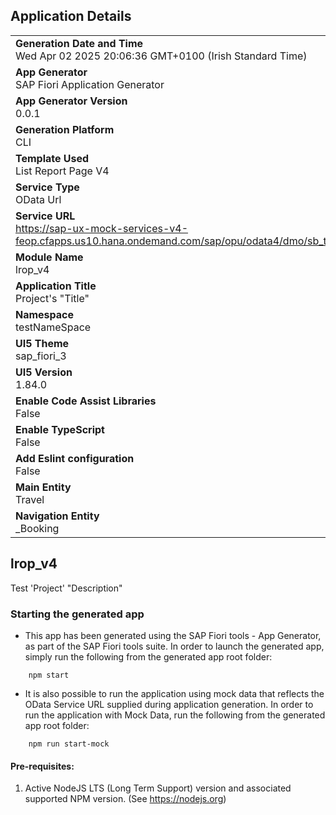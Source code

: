 ## Application Details
|               |
| ------------- |
|**Generation Date and Time**<br>Wed Apr 02 2025 20:06:36 GMT+0100 (Irish Standard Time)|
|**App Generator**<br>SAP Fiori Application Generator|
|**App Generator Version**<br>0.0.1|
|**Generation Platform**<br>CLI|
|**Template Used**<br>List Report Page V4|
|**Service Type**<br>OData Url|
|**Service URL**<br>https://sap-ux-mock-services-v4-feop.cfapps.us10.hana.ondemand.com/sap/opu/odata4/dmo/sb_travel_mduu_o4/srvd/dmo/sd_travel_mduu/0001/|
|**Module Name**<br>lrop_v4|
|**Application Title**<br>Project&#39;s &#34;Title&#34;|
|**Namespace**<br>testNameSpace|
|**UI5 Theme**<br>sap_fiori_3|
|**UI5 Version**<br>1.84.0|
|**Enable Code Assist Libraries**<br>False|
|**Enable TypeScript**<br>False|
|**Add Eslint configuration**<br>False|
|**Main Entity**<br>Travel|
|**Navigation Entity**<br>_Booking|

## lrop_v4

Test &#39;Project&#39; &#34;Description&#34;

### Starting the generated app

-   This app has been generated using the SAP Fiori tools - App Generator, as part of the SAP Fiori tools suite.  In order to launch the generated app, simply run the following from the generated app root folder:

```
    npm start
```

- It is also possible to run the application using mock data that reflects the OData Service URL supplied during application generation.  In order to run the application with Mock Data, run the following from the generated app root folder:

```
    npm run start-mock
```

#### Pre-requisites:

1. Active NodeJS LTS (Long Term Support) version and associated supported NPM version.  (See https://nodejs.org)


